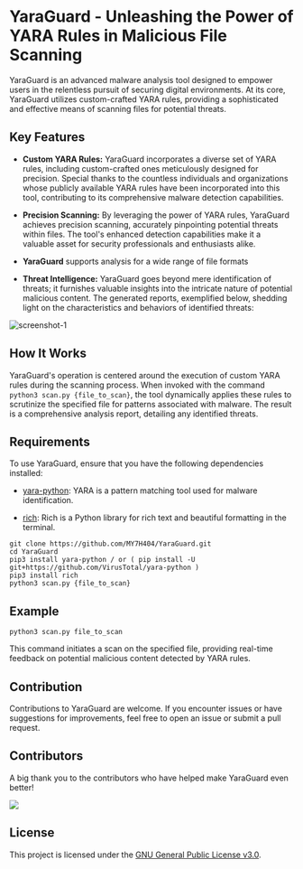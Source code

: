 # YaraGuard - Unleashing the Power of YARA Rules in Malicious File Scanning

YaraGuard is an advanced malware analysis tool designed to empower users in the relentless pursuit of securing digital environments. At its core, YaraGuard utilizes custom-crafted YARA rules, providing a sophisticated and effective means of scanning files for potential threats.

## Key Features

- **Custom YARA Rules:** YaraGuard incorporates a diverse set of YARA rules, including custom-crafted ones meticulously designed for precision. Special thanks to the countless individuals and organizations whose publicly available YARA rules have been incorporated into this tool, contributing to its comprehensive malware detection capabilities.
    
- **Precision Scanning:** By leveraging the power of YARA rules, YaraGuard achieves precision scanning, accurately pinpointing potential threats within files. The tool's enhanced detection capabilities make it a valuable asset for security professionals and enthusiasts alike.

- **YaraGuard** supports analysis for a wide range of file formats
    
- **Threat Intelligence:** YaraGuard goes beyond mere identification of threats; it furnishes valuable insights into the intricate nature of potential malicious content. The generated reports, exemplified below, shedding light on the characteristics and behaviors of identified threats:

![screenshot-1](https://github.com/MY7H404/YaraGuard/blob/main/screenshot-1.png)


## How It Works

YaraGuard's operation is centered around the execution of custom YARA rules during the scanning process. When invoked with the command `python3 scan.py {file_to_scan}`, the tool dynamically applies these rules to scrutinize the specified file for patterns associated with malware. The result is a comprehensive analysis report, detailing any identified threats.


## Requirements

To use YaraGuard, ensure that you have the following dependencies installed:

- [yara-python](https://github.com/VirusTotal/yara-python): YARA is a pattern matching tool used for malware identification.
    
- [rich](https://github.com/willmcgugan/rich): Rich is a Python library for rich text and beautiful formatting in the terminal.
    
```
git clone https://github.com/MY7H404/YaraGuard.git
cd YaraGuard
pip3 install yara-python / or ( pip install -U git+https://github.com/VirusTotal/yara-python )
pip3 install rich
python3 scan.py {file_to_scan}
```
## Example

```
python3 scan.py file_to_scan
```

This command initiates a scan on the specified file, providing real-time feedback on potential malicious content detected by YARA rules.

## Contribution

Contributions to YaraGuard are welcome. If you encounter issues or have suggestions for improvements, feel free to open an issue or submit a pull request.

## Contributors

A big thank you to the contributors who have helped make YaraGuard even better!

<a href="https://github.com/MY7H404/YaraGuard/graphs/contributors">
  <img src="https://contrib.rocks/image?repo=MY7H404/YaraGuard" />
</a>

## License

This project is licensed under the [GNU General Public License v3.0](https://github.com/MY7H404/YaraGuard/blob/main/LICENSE).

